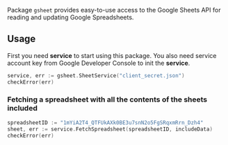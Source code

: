 Package `gsheet` provides easy-to-use access to the Google Sheets API for reading and updating Google Spreadsheets.

## Usage

First you need **service** to start using this package. You also need service account key from Google Developer Console to init the **service**.

```go
service, err := gsheet.SheetService("client_secret.json")
checkError(err)
```

### Fetching a spreadsheet with all the contents of the sheets included

```go
spreadsheetID := "1mYiA2T4_QTFUkAXk0BE3u7snN2o5FgSRqxmRrn_Dzh4"
sheet, err := service.FetchSpreadsheet(spreadsheetID, includeData)
checkError(err)
```
